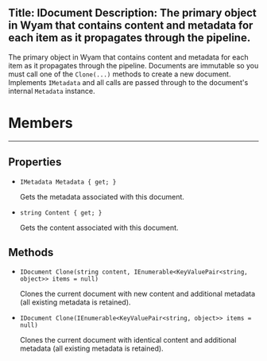 Title: IDocument
Description: The primary object in Wyam that contains content and metadata for each item as it propagates through the pipeline.
---
The primary object in Wyam that contains content and metadata for each item as it propagates through the pipeline. Documents are immutable so you must call one of the `Clone(...)` methods to create a new document. Implements `IMetadata` and all calls are passed through to the document's internal `Metadata` instance.

# Members
---
## Properties

  - `IMetadata Metadata { get; }`
  
    Gets the metadata associated with this document.
  
  - `string Content { get; }`
  
    Gets the content associated with this document.
  
## Methods
  
  - `IDocument Clone(string content, IEnumerable<KeyValuePair<string, object>> items = null)`
  
    Clones the current document with new content and additional metadata (all existing metadata is retained).
  
  - `IDocument Clone(IEnumerable<KeyValuePair<string, object>> items = null)`
  
    Clones the current document with identical content and additional metadata (all existing metadata is retained).